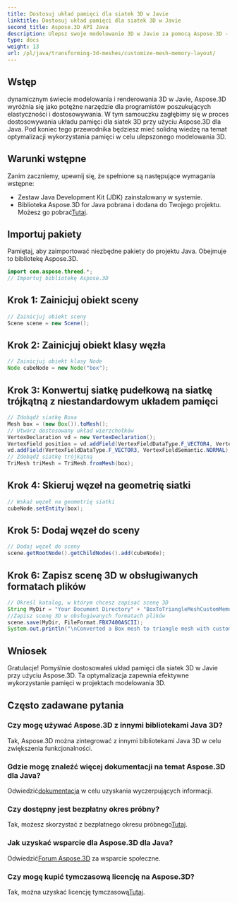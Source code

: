 ```yaml
---
title: Dostosuj układ pamięci dla siatek 3D w Javie
linktitle: Dostosuj układ pamięci dla siatek 3D w Javie
second_title: Aspose.3D API Java
description: Ulepsz swoje modelowanie 3D w Javie za pomocą Aspose.3D - dostosuj układ pamięci w celu uzyskania optymalnej wydajności. Skorzystaj już teraz z naszego przewodnika krok po kroku!
type: docs
weight: 13
url: /pl/java/transforming-3d-meshes/customize-mesh-memory-layout/
---
```

## Wstęp
dynamicznym świecie modelowania i renderowania 3D w Javie, Aspose.3D wyróżnia się jako potężne narzędzie dla programistów poszukujących elastyczności i dostosowywania. W tym samouczku zagłębimy się w proces dostosowywania układu pamięci dla siatek 3D przy użyciu Aspose.3D dla Java. Pod koniec tego przewodnika będziesz mieć solidną wiedzę na temat optymalizacji wykorzystania pamięci w celu ulepszonego modelowania 3D.
## Warunki wstępne
Zanim zaczniemy, upewnij się, że spełnione są następujące wymagania wstępne:
- Zestaw Java Development Kit (JDK) zainstalowany w systemie.
-  Biblioteka Aspose.3D for Java pobrana i dodana do Twojego projektu. Możesz go pobrać[Tutaj](https://releases.aspose.com/3d/java/).
## Importuj pakiety
Pamiętaj, aby zaimportować niezbędne pakiety do projektu Java. Obejmuje to bibliotekę Aspose.3D.
```java
import com.aspose.threed.*;
// Importuj bibliotekę Aspose.3D
```
## Krok 1: Zainicjuj obiekt sceny
```java
// Zainicjuj obiekt sceny
Scene scene = new Scene();
```
## Krok 2: Zainicjuj obiekt klasy węzła
```java
// Zainicjuj obiekt klasy Node
Node cubeNode = new Node("box");
```
## Krok 3: Konwertuj siatkę pudełkową na siatkę trójkątną z niestandardowym układem pamięci
```java
// Zdobądź siatkę Boxa
Mesh box = (new Box()).toMesh();
// Utwórz dostosowany układ wierzchołków
VertexDeclaration vd = new VertexDeclaration();
VertexField position = vd.addField(VertexFieldDataType.F_VECTOR4, VertexFieldSemantic.POSITION);
vd.addField(VertexFieldDataType.F_VECTOR3, VertexFieldSemantic.NORMAL);
// Zdobądź siatkę trójkątną
TriMesh triMesh = TriMesh.fromMesh(box);
```
## Krok 4: Skieruj węzeł na geometrię siatki
```java
// Wskaż węzeł na geometrię siatki
cubeNode.setEntity(box);
```
## Krok 5: Dodaj węzeł do sceny
```java
// Dodaj węzeł do sceny
scene.getRootNode().getChildNodes().add(cubeNode);
```
## Krok 6: Zapisz scenę 3D w obsługiwanych formatach plików
```java
// Określ katalog, w którym chcesz zapisać scenę 3D
String MyDir = "Your Document Directory" + "BoxToTriangleMeshCustomMemoryLayoutScene.fbx";
//Zapisz scenę 3D w obsługiwanych formatach plików
scene.save(MyDir, FileFormat.FBX7400ASCII);
System.out.println("\nConverted a Box mesh to triangle mesh with custom memory layout of the vertex successfully.\nFile saved at " + MyDir);
```
## Wniosek
Gratulacje! Pomyślnie dostosowałeś układ pamięci dla siatek 3D w Javie przy użyciu Aspose.3D. Ta optymalizacja zapewnia efektywne wykorzystanie pamięci w projektach modelowania 3D.
## Często zadawane pytania
### Czy mogę używać Aspose.3D z innymi bibliotekami Java 3D?
Tak, Aspose.3D można zintegrować z innymi bibliotekami Java 3D w celu zwiększenia funkcjonalności.
### Gdzie mogę znaleźć więcej dokumentacji na temat Aspose.3D dla Java?
 Odwiedzić[dokumentacja](https://reference.aspose.com/3d/java/) w celu uzyskania wyczerpujących informacji.
### Czy dostępny jest bezpłatny okres próbny?
 Tak, możesz skorzystać z bezpłatnego okresu próbnego[Tutaj](https://releases.aspose.com/).
### Jak uzyskać wsparcie dla Aspose.3D dla Java?
 Odwiedzić[Forum Aspose.3D](https://forum.aspose.com/c/3d/18) za wsparcie społeczne.
### Czy mogę kupić tymczasową licencję na Aspose.3D?
 Tak, można uzyskać licencję tymczasową[Tutaj](https://purchase.aspose.com/temporary-license/).